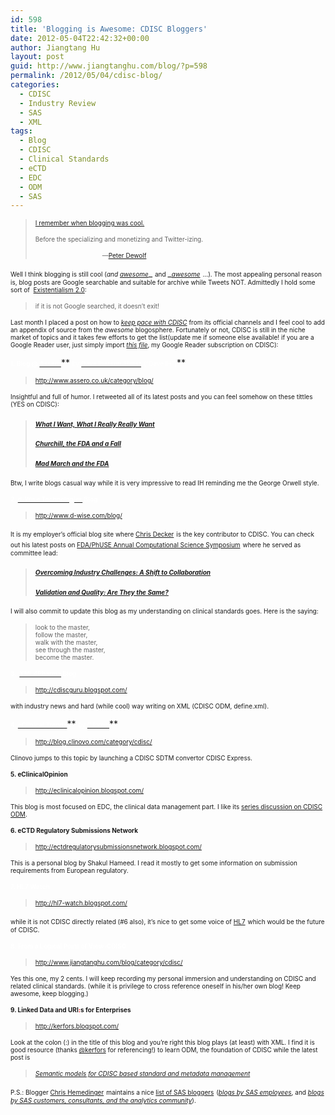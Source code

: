 ```yaml
---
id: 598
title: 'Blogging is Awesome: CDISC Bloggers'
date: 2012-05-04T22:42:32+00:00
author: Jiangtang Hu
layout: post
guid: http://www.jiangtanghu.com/blog/?p=598
permalink: /2012/05/04/cdisc-blog/
categories:
  - CDISC
  - Industry Review
  - SAS
  - XML
tags:
  - Blog
  - CDISC
  - Clinical Standards
  - eCTD
  - EDC
  - ODM
  - SAS
---
```

> <a href="http://peterdewolf.com/i-remember-when-blogging-was-cool/" target="_blank"><font size="1">I remember when blogging was cool.</font></a>
> 
> <font size="1">Before the specializing and monetizing and Twitter-izing.</font>
> 
> <font size="1">&#160;&#160;&#160;&#160;&#160;&#160;&#160;&#160;&#160;&#160;&#160;&#160;&#160;&#160;&#160;&#160;&#160;&#160;&#160;&#160;&#160;&#160;&#160;&#160;&#160;&#160;&#160;&#160;&#160;&#160;&#160;&#160;&#160;&#160;&#160;&#160;&#160; &#8212;</font><a href="http://peterdewolf.com/" target="_blank"><font size="1">Peter Dewolf</font></a>

<font size="1">Well I think blogging is still cool (<em>and </em></font><a href="http://add-vodka.com/7-reasons-why-blogging-is-awesome/" target="_blank"><em><font size="1">awesome</font></em></a>_ <font size="1">and </font>_<a href="http://elevenminuteawesome.com/12-reasons-blogging-awesome/" target="_blank"><em><font size="1">awesome</font></em></a> <font size="1">…). The most appealing personal reason is, blog posts are Google searchable and suitable for archive while Tweets NOT. Admittedly I hold some sort of&#160; </font><a href="http://www.jiangtanghu.com/blog/2012/02/29/not-documented-not-exist/" target="_blank"><font size="1">Existentialism 2.0</font></a><font size="1">: </font>

> <font size="1">if it is not Google searched, it doesn’t exit!</font>

<font size="1">Last month I placed a post on how to </font><a href="http://www.d-wise.com/blog/2012/04/26/keep-pace-with-cdisc/" target="_blank"><em><font size="1">keep pace with CDISC</font></em></a><font size="1"><em>&#160;</em>from its official channel<em>s </em>and I feel cool to add an appendix of source from the <em>awesome</em> blogosphere. Fortunately or not, CDISC is still in the niche market of topics and it takes few efforts to get the list(update me if someone else available! if you are a Google Reader user, just simply import </font><a href="http://jiangtanghu.com/docs/en/google-reader-subscriptions_CDISC_JiangtangHu.xml" target="_blank"><em><font size="1">this file</font></em></a><font size="1">, my Google Reader subscription on CDISC):</font>

**<font color="#ffffff" size="1">1. Blog @ </font>**<a href="http://www.assero.co.uk" target="_blank"><strong><font color="#ffffff" size="1">Assero</font></strong></a>** <font color="#ffffff" size="1">by </font>**<a href="http://www.assero.co.uk/about/" target="_blank"><strong><font color="#ffffff" size="1">Dave Iberson-Hurst</font></strong></a>** <font color="#ffffff" size="1">(“Dave IH”)</font>**

> [<font size="1">http://www.assero.co.uk/category/blog/</font>](http://www.assero.co.uk/category/blog/)

<font size="1">Insightful and full of humor. I retweeted all of its latest posts and you can feel somehow on these tittles (YES on CDISC):</font>

> #### [_<font size="1">What I Want, What I Really Really Want</font>_](http://www.assero.co.uk/2012/what-i-want-what-i-really-really-want/)
> 
> #### [_<font size="1">Churchill, the FDA and a Fall</font>_](http://www.assero.co.uk/2012/churchill-the-fda-and-a-fall/)
> 
> #### [_<font size="1">Mad March and the FDA</font>_](http://www.assero.co.uk/2012/mad-march-and-the-fda/)

<font size="1">Btw, I write blogs casual way while it is very impressive to read IH reminding me the George Orwell style.</font>

<font color="#ffffff" size="1"><strong>2. </strong></font><a href="http://www.d-wise.com/" target="_blank"><font color="#ffffff" size="1"><strong>d-Wise Technologies</strong></font></a><font color="#ffffff" size="1"><strong> Blog</strong></font>

> [<font size="1">http://www.d-wise.com/blog/</font>](http://www.d-wise.com/blog/)

<font size="1">It is my employer’s official blog site where </font><a href="http://www.linkedin.com/pub/chris-decker/8/52/72" target="_blank"><font size="1">Chris Decker</font></a> <font size="1">is the key contributor to CDISC. You can check out his latest posts on </font><a href="http://www.phuse.eu/css" target="_blank"><font size="1">FDA/PhUSE Annual Computational Science Symposium</font></a> <font size="1">where he served as committee lead:</font>

> #### [_<font size="1">Overcoming Industry Challenges: A Shift to Collaboration</font>_](http://www.d-wise.com/blog/2012/03/08/overcoming-industry-challenges-a-shift-to-collaboration/)
> 
> #### [_<font size="1">Validation and Quality: Are They the Same?</font>_](http://www.d-wise.com/blog/2012/03/19/validation-and-quality-are-they-the-same/)

<font size="1">I will also commit to update this blog as my understanding on clinical standards goes. Here is the saying:</font>

> <font size="1">look to the master, <br />follow the master, <br />walk with the master, <br />see through the master, <br />become the master.</font>

<font color="#ffffff" size="1"><strong>3.&#160; </strong></font><a href="http://www.xml4pharma.com/" target="_blank"><font color="#ffffff" size="1"><strong>XML4Pharma</strong></font></a><font color="#ffffff" size="1"><strong> Blog</strong></font>

> [<font size="1">http://cdiscguru.blogspot.com/</font>](http://cdiscguru.blogspot.com/)

<font size="1">with industry news and hard (while cool) way writing on XML (CDISC ODM, define.xml).</font>

**<font color="#ffffff" size="1">4. </font>**<a href="http://blog.clinovo.com/" target="_blank"><strong><font color="#ffffff" size="1">eClinical Trends</font></strong></a>** <font color="#ffffff" size="1">by </font><a href="http://www.clinovo.com/" target="_blank"><font color="#ffffff" size="1">Clinovo</font></a>**

> [<font size="1">http://blog.clinovo.com/category/cdisc/</font>](http://blog.clinovo.com/category/cdisc/)

<font size="1">Clinovo jumps to this topic by launching a CDISC SDTM convertor CDISC Express.</font>

<font size="1"><strong>5. eClinicalOpinion</strong></font>

> [<font size="1">http://eclinicalopinion.blogspot.com/</font>](http://eclinicalopinion.blogspot.com/)

<font size="1">This blog is most focused on EDC, the clinical data management part. I like its <a href="http://eclinicalopinion.blogspot.com/2009/05/odm-tutorial-index.html" target="_blank">series discussion on CDISC ODM</a>.</font>

<font size="1"><strong>6. eCTD Regulatory Submissions Network</strong></font>

> [<font size="1">http://ectdregulatorysubmissionsnetwork.blogspot.com/</font>](http://ectdregulatorysubmissionsnetwork.blogspot.com/)

<font size="1">This is a personal blog by Shakul Hameed. I read it mostly to get some information on submission requirements from European regulatory.</font>

<font size="1"></font>

<font size="1"></font>

[<font size="1"></font>](http://cdisc-end-to-end.blogspot.com/)

<font size="1"></font>

<font color="#ffffff" size="1"><strong>7. HL7 Watch</strong></font>

> [<font size="1">http://hl7-watch.blogspot.com/</font>](http://hl7-watch.blogspot.com/)

<font size="1">while it is not CDISC directly related (#6 also), it’s nice to get some voice of </font><a href="http://www.hl7.org/" target="_blank"><font size="1">HL7</font></a> <font size="1">which would be the future of CDISC.</font>

<font color="#ffffff" size="1"><strong>8. From a Logical Point of View-CDISC</strong></font>

> [<font size="1">http://www.jiangtanghu.com/blog/category/cdisc/</font>](http://www.jiangtanghu.com/blog/category/cdisc/)

<font size="1">Yes this one, my 2 cents. I will keep recording my personal immersion and understanding on CDISC and related clinical standards. (while it is privilege to cross reference oneself in his/her own blog! Keep awesome, keep blogging.) </font>

**<font size="1">9. Linked Data and URI<font color="#ff0000">:</font>s for Enterprises</font>**

> [<font size="1">http://kerfors.blogspot.com/</font>](http://kerfors.blogspot.com/)

<font size="1">Look at the colon (:) in the title of this blog and you’re right this blog plays (at least) with XML. I find it is good resource (thanks <a href="https://twitter.com/kerfors">@kerfors</a> for referencing!) to learn ODM, the foundation of CDISC while the latest post is </font>

> <font size="1"><em><a href="http://kerfors.blogspot.com/2012/05/semantic-models-for-cdisc-based.html" target="_blank">Semantic models for CDISC based standard and metadata management</a></em></font>

<font size="1"></font>

<font size="1">P.S.: Blogger </font><a href="http://blogs.sas.com/content/sasdummy/" target="_blank"><font size="1">Chris Hemedinger</font></a> <font size="1">maintains a nice </font><a href="http://blogs.sas.com/content/sasdummy/2010/12/02/aggregating-assault-sas-blogs-are-everywhere/" target="_blank"><font size="1">list of SAS bloggers</font></a> <font size="1">(</font>[_<font size="1">blogs by SAS employees</font>_](http://blogs.sas.com/content/sasdummy/2010/12/10/blogs-by-sas-employees-google-reader-bundle/)<font size="1">, and </font>[_<font size="1">blogs by SAS customers, consultants, and the analytics community</font>_](http://blogs.sas.com/content/sasdummy/2010/12/10/blogs-by-sas-community-google-reader-bundle/)<font size="1">).</font>